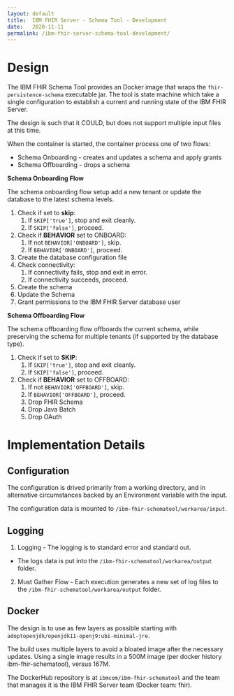 ```yaml
---
layout: default
title:  IBM FHIR Server - Schema Tool - Development
date:   2020-11-11
permalink: /ibm-fhir-server-schema-tool-development/
---
```


# **Design**

The IBM FHIR Schema Tool provides an Docker image that wraps the `fhir-persistence-schema` executable jar. The tool is state machine which take a single configuration to establish a current and running state of the IBM FHIR Server.

The design is such that it COULD, but does not support multiple input files at this time.

When the container is started, the container process one of two flows:

* Schema Onboarding - creates and updates a schema and apply grants
* Schema Offboarding - drops a schema

**Schema Onboarding Flow**

The schema onboarding flow setup add a new tenant or update the database to the latest schema levels. 

1. Check if set to **skip**: 
    1. If `SKIP['true']`, stop and exit cleanly. 
    1. If `SKIP['false']`, proceed.
1. Check if **BEHAVIOR** set to ONBOARD:
    1. If not `BEHAVIOR['ONBOARD']`, skip. 
    1. If `BEHAVIOR['ONBOARD']`, proceed.
1. Create the database configuration file
1. Check connectivity: 
    1. If connectivity fails, stop and exit in error. 
    1. If connectivity succeeds, proceed.
1. Create the schema
1. Update the Schema 
1. Grant permissions to the IBM FHIR Server database user

**Schema Offboarding Flow**

The schema offboarding flow offboards the current schema, while preserving the schema for multiple tenants (if supported by the database type).

1. Check if set to **SKIP**: 
    1. If `SKIP['true']`, stop and exit cleanly. 
    1. If `SKIP['false']`, proceed.
1. Check if **BEHAVIOR** set to OFFBOARD:
    1. If not `BEHAVIOR['OFFBOARD']`, skip. 
    1. If `BEHAVIOR['OFFBOARD']`, proceed.
    1. Drop FHIR Schema
    1. Drop Java Batch
    1. Drop OAuth

# **Implementation Details**

## Configuration

The configuration is drived primarily from a working directory, and in alternative circumstances backed by an Environment variable with the input.

The configuration data is mounted to `/ibm-fhir-schematool/workarea/input`.

## Logging
1. Logging - The logging is to standard error and standard out. 
 - The logs data is put into the `/ibm-fhir-schematool/workarea/output` folder.
2. Must Gather Flow - Each execution generates a new set of log files to the `/ibm-fhir-schematool/workarea/output` folder.

## Docker 
The design is to use as few layers as possible starting with `adoptopenjdk/openjdk11-openj9:ubi-minimal-jre`. 

The build uses multiple layers to avoid a bloated image after the necessary updates. Using a single image results in a 500M image (per docker history ibm-fhir-schematool), versus 167M.

The DockerHub repository is at `ibmcom/ibm-fhir-schematool` and the team that manages it is the IBM FHIR Server team (Docker team: fhir).
